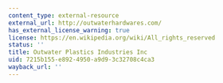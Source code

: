 ```yaml
---
content_type: external-resource
external_url: http://outwaterhardwares.com/
has_external_license_warning: true
license: https://en.wikipedia.org/wiki/All_rights_reserved
status: ''
title: Outwater Plastics Industries Inc
uid: 7215b155-e892-4950-a9d9-3c32708c4ca3
wayback_url: ''
---
```

